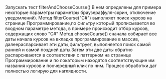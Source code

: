 Запускать тест filterAndChooseCourse()
В нем определены для примера некоторые параметры 
параметры браузера(фулл-скрин,  отключение уведомлений).
Метод filterCourse("C#") выполняет поиск курсов 
на странице Программирование,по фильтру который 
прописывается во входном параметре метода,
в примере происходит отбор курсов, содержащих 
слово  "С#"
Метод chooseCourse() сначала собирает все даты начала курсов
на вкладке программирование в массив, далеераспарсивает
эти даты,фильтрует, выполняется поиск самой ранней
и самой поздней даты.Затем эти две даты обратно 
распарсиваются в соответствии с паттерном на странице
Программирование и по локаторым находятся соответствующие 
им названия курсов и поочередный клик по ним. Процесс 
обработки дат полностью логирую для наглядности. 
